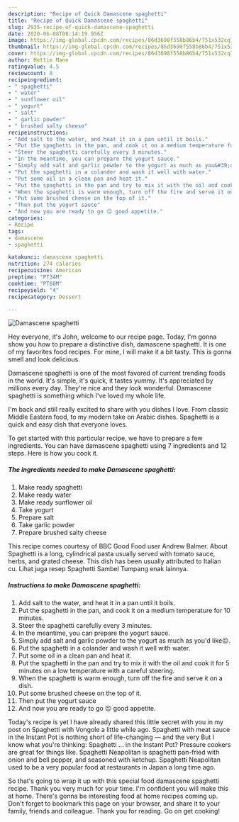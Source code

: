 ```yaml
---
description: "Recipe of Quick Damascene spaghetti"
title: "Recipe of Quick Damascene spaghetti"
slug: 2935-recipe-of-quick-damascene-spaghetti
date: 2020-06-08T08:14:19.956Z
image: https://img-global.cpcdn.com/recipes/86d3698f558b86b4/751x532cq70/damascene-spaghetti-recipe-main-photo.jpg
thumbnail: https://img-global.cpcdn.com/recipes/86d3698f558b86b4/751x532cq70/damascene-spaghetti-recipe-main-photo.jpg
cover: https://img-global.cpcdn.com/recipes/86d3698f558b86b4/751x532cq70/damascene-spaghetti-recipe-main-photo.jpg
author: Hettie Mann
ratingvalue: 4.5
reviewcount: 8
recipeingredient:
- " spaghetti"
- " water"
- " sunflower oil"
- " yogurt"
- " salt"
- " garlic powder"
- " brushed salty cheese"
recipeinstructions:
- "Add salt to the water, and heat it in a pan until it boils."
- "Put the spaghetti in the pan, and cook it on a medium temperature for 10 minutes."
- "Steer the spaghetti carefully every 3 minutes."
- "In the meantime, you can prepare the yogurt sauce."
- "Simply add salt and garlic powder to the yogurt as much as you&#39;d like😉."
- "Put the spaghetti in a colander and wash it well with water."
- "Put some oil in a clean pan and heat it."
- "Put the spaghetti in the pan and try to mix it with the oil and cook it for 5 minutes on a low temperature with a careful steering."
- "When the spaghetti is warm enough, turn off the fire and serve it on a dish."
- "Put some brushed cheese on the top of it."
- "Then put the yogurt sauce"
- "And now you are ready to go 😉 good appetite."
categories:
- Recipe
tags:
- damascene
- spaghetti

katakunci: damascene spaghetti 
nutrition: 274 calories
recipecuisine: American
preptime: "PT34M"
cooktime: "PT60M"
recipeyield: "4"
recipecategory: Dessert

---
```



![Damascene spaghetti](https://img-global.cpcdn.com/recipes/86d3698f558b86b4/751x532cq70/damascene-spaghetti-recipe-main-photo.jpg)

Hey everyone, it's John, welcome to our recipe page. Today, I'm gonna show you how to prepare a distinctive dish, damascene spaghetti. It is one of my favorites food recipes. For mine, I will make it a bit tasty. This is gonna smell and look delicious.

Damascene spaghetti is one of the most favored of current trending foods in the world. It's simple, it's quick, it tastes yummy. It's appreciated by millions every day. They're nice and they look wonderful. Damascene spaghetti is something which I've loved my whole life.

I&#39;m back and still really excited to share with you dishes I love. From classic Middle Eastern food, to my modern take on Arabic dishes. Spaghetti is a quick and easy dish that everyone loves.


To get started with this particular recipe, we have to prepare a few ingredients. You can have damascene spaghetti using 7 ingredients and 12 steps. Here is how you cook it.

<!--inarticleads1-->

##### The ingredients needed to make Damascene spaghetti:

1. Make ready  spaghetti
1. Make ready  water
1. Make ready  sunflower oil
1. Take  yogurt
1. Prepare  salt
1. Take  garlic powder
1. Prepare  brushed salty cheese


This recipe comes courtesy of BBC Good Food user Andrew Balmer. About Spaghetti is a long, cylindrical pasta usually served with tomato sauce, herbs, and grated cheese. This dish has been usually attributed to Italian cu. Lihat juga resep Spaghetti Sambel Tumpang enak lainnya. 

<!--inarticleads2-->

##### Instructions to make Damascene spaghetti:

1. Add salt to the water, and heat it in a pan until it boils.
1. Put the spaghetti in the pan, and cook it on a medium temperature for 10 minutes.
1. Steer the spaghetti carefully every 3 minutes.
1. In the meantime, you can prepare the yogurt sauce.
1. Simply add salt and garlic powder to the yogurt as much as you&#39;d like😉.
1. Put the spaghetti in a colander and wash it well with water.
1. Put some oil in a clean pan and heat it.
1. Put the spaghetti in the pan and try to mix it with the oil and cook it for 5 minutes on a low temperature with a careful steering.
1. When the spaghetti is warm enough, turn off the fire and serve it on a dish.
1. Put some brushed cheese on the top of it.
1. Then put the yogurt sauce
1. And now you are ready to go 😉 good appetite.


Today&#39;s recipe is yet I have already shared this little secret with you in my post on Spaghetti with Vongole a little while ago. Spaghetti with meat sauce in the Instant Pot is nothing short of life-changing — and the very But I know what you&#39;re thinking: Spaghetti … in the Instant Pot? Pressure cookers are great for things like. Spaghetti Neapolitan is spaghetti pan-fried with onion and bell pepper, and seasoned with ketchup. Spaghetti Neapolitan used to be a very popular food at restaurants in Japan a long time ago. 

So that's going to wrap it up with this special food damascene spaghetti recipe. Thank you very much for your time. I'm confident you will make this at home. There's gonna be interesting food at home recipes coming up. Don't forget to bookmark this page on your browser, and share it to your family, friends and colleague. Thank you for reading. Go on get cooking!
